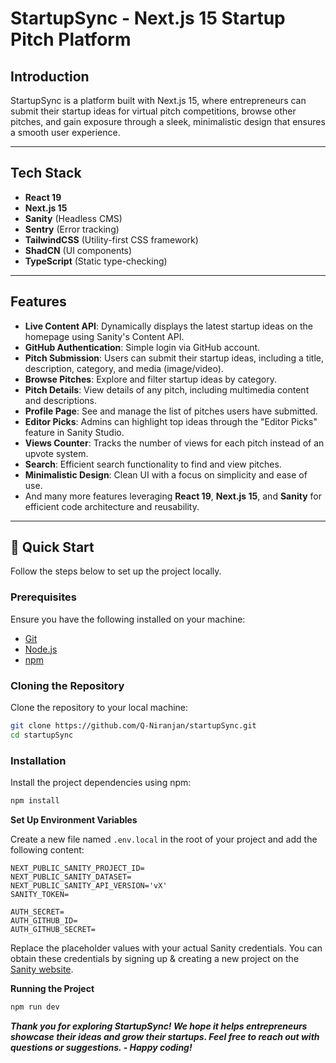 # StartupSync - Next.js 15 Startup Pitch Platform

## Introduction

StartupSync is a platform built with Next.js 15, where entrepreneurs can submit their startup ideas for virtual pitch competitions, browse other pitches, and gain exposure through a sleek, minimalistic design that ensures a smooth user experience.

---

## Tech Stack

- **React 19**
- **Next.js 15**
- **Sanity** (Headless CMS)
- **Sentry** (Error tracking)
- **TailwindCSS** (Utility-first CSS framework)
- **ShadCN** (UI components)
- **TypeScript** (Static type-checking)

---

## Features

- **Live Content API**: Dynamically displays the latest startup ideas on the homepage using Sanity's Content API.
- **GitHub Authentication**: Simple login via GitHub account.
- **Pitch Submission**: Users can submit their startup ideas, including a title, description, category, and media (image/video).
- **Browse Pitches**: Explore and filter startup ideas by category.
- **Pitch Details**: View details of any pitch, including multimedia content and descriptions.
- **Profile Page**: See and manage the list of pitches users have submitted.
- **Editor Picks**: Admins can highlight top ideas through the "Editor Picks" feature in Sanity Studio.
- **Views Counter**: Tracks the number of views for each pitch instead of an upvote system.
- **Search**: Efficient search functionality to find and view pitches.
- **Minimalistic Design**: Clean UI with a focus on simplicity and ease of use.
- And many more features leveraging **React 19**, **Next.js 15**, and **Sanity** for efficient code architecture and reusability.

---

## 🤸 Quick Start

Follow the steps below to set up the project locally.

### Prerequisites

Ensure you have the following installed on your machine:

- [Git](https://git-scm.com/)
- [Node.js](https://nodejs.org/en)
- [npm](https://www.npmjs.com/)

### Cloning the Repository

Clone the repository to your local machine:

```bash
git clone https://github.com/Q-Niranjan/startupSync.git
cd startupSync
```
### Installation

Install the project dependencies using npm:

```bash
npm install
```

**Set Up Environment Variables**

Create a new file named `.env.local` in the root of your project and add the following content:

```env
NEXT_PUBLIC_SANITY_PROJECT_ID=
NEXT_PUBLIC_SANITY_DATASET=
NEXT_PUBLIC_SANITY_API_VERSION='vX'
SANITY_TOKEN=

AUTH_SECRET= 
AUTH_GITHUB_ID=
AUTH_GITHUB_SECRET=
```

Replace the placeholder values with your actual Sanity credentials. You can obtain these credentials by signing up &
creating a new project on the [Sanity website](https://www.sanity.io/).

**Running the Project**

```bash
npm run dev
```
***Thank you for exploring StartupSync! We hope it helps entrepreneurs showcase their ideas and grow their startups. Feel free to reach out with questions or suggestions. - Happy coding!***
